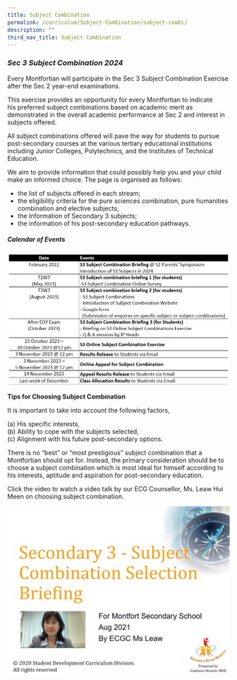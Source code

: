 ```yaml
---
title: Subject Combination
permalink: /curriculum/Subject-Combination/subject-combi/
description: ""
third_nav_title: Subject Combination
---
```

### **_Sec 3 Subject Combination 2024_**

Every Montfortian will participate in the Sec 3 Subject Combination Exercise after the Sec 2 year-end examinations. 

This exercise provides an opportunity for every Montfortian to indicate his preferred subject combinations based on academic merit as demonstrated in the overall academic performance at Sec 2 and interest in subjects offered. 

All subject combinations offered will pave the way for students to pursue post-secondary courses at the various tertiary educational institutions including Junior Colleges, Polytechnics, and the Institutes of Technical Education.

We aim to provide information that could possibly help you and your child make an informed choice. The page is organised as follows:

* the list of subjects offered in each stream;
* the eligibility criteria for the pure sciences combination, pure humanities combination and elective subjects;
* the Information of Secondary 3 subjects;
* the information of his post-secondary education pathways.


##### **Calendar of Events**

![Timeline for 2023](/images/Timeline%20(2)%20for%202023.png)

**Tips for Choosing Subject Combination**

It is important to take into account the following factors,

(a) His specific interests,    
(b) Ability to cope with the subjects selected,   
(c) Alignment with his future post-secondary options. 

There is no “best” or “most prestigious” subject combination that a Montfortian should opt for. Instead, the primary consideration should be to choose a subject combination which is most ideal for himself according to his interests, aptitude and aspiration for post-secondary education. 

Click the video to watch a video talk by our ECG Counsellor, Ms. Leaw Hui Meen on choosing subject combination.

<a href = "https://drive.google.com/file/d/1cEJ5wfg6bHafi0KIn_ERjyTgFm6JZnvi/view" target = "_self"><img src="/images/ECG%20video.jpeg"></a>